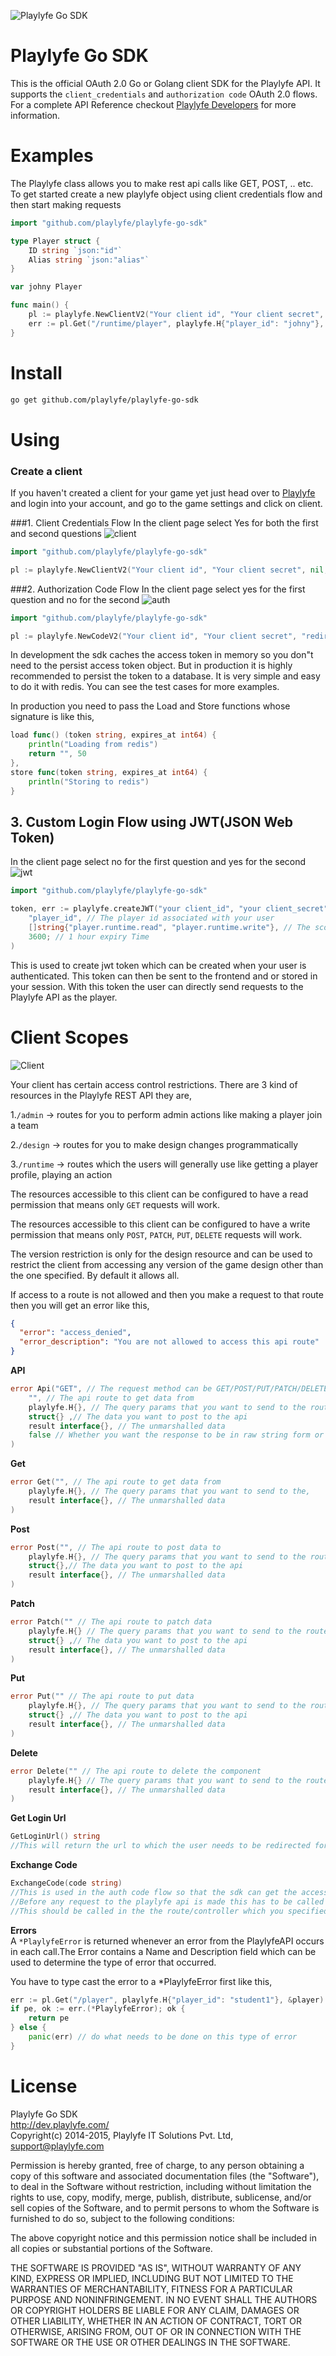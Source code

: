 ![Playlyfe Go SDK](https://dev.playlyfe.com/images/assets/pl-go-sdk.png "Playlyfe Go SDK")

Playlyfe Go SDK
=================

This is the official OAuth 2.0 Go or Golang client SDK for the Playlyfe API.
It supports the `client_credentials` and `authorization code` OAuth 2.0 flows.
For a complete API Reference checkout [Playlyfe Developers](https://dev.playlyfe.com/docs/api.html) for more information.

# Examples
The Playlyfe class allows you to make rest api calls like GET, POST, .. etc.  
To get started create a new playlyfe object using client credentials flow and then start making requests
```go
import "github.com/playlyfe/playlyfe-go-sdk"

type Player struct {
    ID string `json:"id"`
    Alias string `json:"alias"`
}

var johny Player

func main() { 
    pl := playlyfe.NewClientV2("Your client id", "Your client secret", nil, nil)
    err := pl.Get("/runtime/player", playlyfe.H{"player_id": "johny"}, johny)  // To get player profile
}
```

# Install
```sh
go get github.com/playlyfe/playlyfe-go-sdk
```
# Using
### Create a client
  If you haven't created a client for your game yet just head over to [Playlyfe](http://playlyfe.com) and login into your account, and go to the game settings and click on client.

###1. Client Credentials Flow
In the client page select Yes for both the first and second questions
![client](https://cloud.githubusercontent.com/assets/1687946/7930229/2c2f14fe-0924-11e5-8c3b-5ba0c10f066f.png)
```go
import "github.com/playlyfe/playlyfe-go-sdk"

pl := playlyfe.NewClientV2("Your client id", "Your client secret", nil, nil)
```
###2. Authorization Code Flow
In the client page select yes for the first question and no for the second
![auth](https://cloud.githubusercontent.com/assets/1687946/7930231/2c31c1fe-0924-11e5-8cb5-73ca0a002bcb.png)
```go
import "github.com/playlyfe/playlyfe-go-sdk"

pl := playlyfe.NewCodeV2("Your client id", "Your client secret", "redirect_uri", nil, nil)
```
In development the sdk caches the access token in memory so you don"t need to  the persist access token object. But in production it is highly recommended to persist the token to a database. It is very simple and easy to do it with redis. You can see the test cases for more examples.

In production you need to pass the Load and Store functions whose signature is like this,
```go
load func() (token string, expires_at int64) {
    println("Loading from redis")
    return "", 50
},
store func(token string, expires_at int64) {
    println("Storing to redis")
}
```
## 3. Custom Login Flow using JWT(JSON Web Token)
In the client page select no for the first question and yes for the second
![jwt](https://cloud.githubusercontent.com/assets/1687946/7930230/2c2f2caa-0924-11e5-8dcf-aed914a9dd58.png)
```go
import "github.com/playlyfe/playlyfe-go-sdk"

token, err := playlyfe.createJWT("your client_id", "your client_secret", 
    "player_id", // The player id associated with your user
    []string{"player.runtime.read", "player.runtime.write"}, // The scopes the player has access to
    3600; // 1 hour expiry Time
)
```
This is used to create jwt token which can be created when your user is authenticated. This token can then be sent to the frontend and or stored in your session. With this token the user can directly send requests to the Playlyfe API as the player.

# Client Scopes
![Client](https://cloud.githubusercontent.com/assets/1687946/9349193/e00fe91c-465f-11e5-8094-6e03c64a662c.png)

Your client has certain access control restrictions. There are 3 kind of resources in the Playlyfe REST API they are,

1.`/admin` -> routes for you to perform admin actions like making a player join a team

2.`/design` -> routes for you to make design changes programmatically

3.`/runtime` -> routes which the users will generally use like getting a player profile, playing an action

The resources accessible to this client can be configured to have a read permission that means only `GET` requests will work.

The resources accessible to this client can be configured to have a write permission that means only `POST`, `PATCH`, `PUT`, `DELETE` requests will work.

The version restriction is only for the design resource and can be used to restrict the client from accessing any version of the game design other than the one specified. By default it allows all.

If access to a route is not allowed and then you make a request to that route then you will get an error like this,
```json
{
  "error": "access_denied",
  "error_description": "You are not allowed to access this api route"
}
```

**API**
```go
error Api("GET", // The request method can be GET/POST/PUT/PATCH/DELETE
    "", // The api route to get data from
    playlyfe.H{}, // The query params that you want to send to the route
    struct{} ,// The data you want to post to the api
    result interface{}, // The unmarshalled data
    false // Whether you want the response to be in raw string form or json
)
```
**Get**
```go
error Get("", // The api route to get data from
    playlyfe.H{}, // The query params that you want to send to the,
    result interface{}, // The unmarshalled data
)
```
**Post**
```go
error Post("", // The api route to post data to
    playlyfe.H{}, // The query params that you want to send to the route
    struct{},// The data you want to post to the api
    result interface{}, // The unmarshalled data
)
```
**Patch**
```go
error Patch("" // The api route to patch data
    playlyfe.H{} // The query params that you want to send to the route
    struct{} ,// The data you want to post to the api
    result interface{}, // The unmarshalled data
)
```
**Put**
```go
error Put("" // The api route to put data
    playlyfe.H{}, // The query params that you want to send to the route
    struct{} ,// The data you want to post to the api
    result interface{}, // The unmarshalled data
)
```
**Delete**
```go
error Delete("" // The api route to delete the component
    playlyfe.H{} // The query params that you want to send to the route,
    result interface{}, // The unmarshalled data
)
```
**Get Login Url**
```go
GetLoginUrl() string
//This will return the url to which the user needs to be redirected for the user to login.
```

**Exchange Code**
```go
ExchangeCode(code string)
//This is used in the auth code flow so that the sdk can get the access token.
//Before any request to the playlyfe api is made this has to be called atleast once.
//This should be called in the the route/controller which you specified in your redirect_uri
```

**Errors**  
A ```*PlaylyfeError``` is returned whenever an error from the PlaylyfeAPI occurs in each call.The Error contains a Name and Description field which can be used to determine the type of error that occurred.

You have to type cast the error to a *PlaylyfeError first like this,
```go
err := pl.Get("/player", playlyfe.H{"player_id": "student1"}, &player)
if pe, ok := err.(*PlaylyfeError); ok {
    return pe
} else {
    panic(err) // do what needs to be done on this type of error
}
```

License
=======
Playlyfe Go SDK  
http://dev.playlyfe.com/  
Copyright(c) 2014-2015, Playlyfe IT Solutions Pvt. Ltd, support@playlyfe.com

Permission is hereby granted, free of charge, to any person obtaining a copy
of this software and associated documentation files (the "Software"), to deal
in the Software without restriction, including without limitation the rights
to use, copy, modify, merge, publish, distribute, sublicense, and/or sell
copies of the Software, and to permit persons to whom the Software is
furnished to do so, subject to the following conditions:

The above copyright notice and this permission notice shall be included in
all copies or substantial portions of the Software.

THE SOFTWARE IS PROVIDED "AS IS", WITHOUT WARRANTY OF ANY KIND, EXPRESS OR
IMPLIED, INCLUDING BUT NOT LIMITED TO THE WARRANTIES OF MERCHANTABILITY,
FITNESS FOR A PARTICULAR PURPOSE AND NONINFRINGEMENT. IN NO EVENT SHALL THE
AUTHORS OR COPYRIGHT HOLDERS BE LIABLE FOR ANY CLAIM, DAMAGES OR OTHER
LIABILITY, WHETHER IN AN ACTION OF CONTRACT, TORT OR OTHERWISE, ARISING FROM,
OUT OF OR IN CONNECTION WITH THE SOFTWARE OR THE USE OR OTHER DEALINGS IN
THE SOFTWARE.
